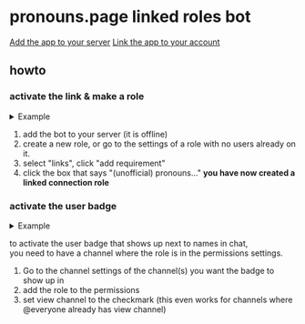 # pronouns.page linked roles bot

<a href="https://prpage-discord.deno.dev/discord/bot">Add the app to your server</a>
<a href="https://prpage-discord.deno.dev/discord/link">Link the app to your account</a>

## howto

### activate the link & make a role

<details>
    <summary>Example</summary>
    <img width="467" alt="Example screenshot of the linked role" src="https://github.com/chadulous/p.page-discord-role/assets/76607214/6c5c58ab-55df-4298-aed6-e0f73a90d2da">
</details>

1. add the bot to your server (it is offline)
2. create a new role, or go to the settings of a role with no users already on it.
3. select "links", click "add requirement"
4. click the box that says "(unofficial) pronouns..."
**you have now created a linked connection role**

### activate the user badge

<details>
    <summary>Example</summary>
    <img width="467" alt="Example screenshot of the linked role user badge" src="https://github.com/chadulous/p.page-discord-role/assets/76607214/53a2e07c-fecd-44f4-9b7b-e0b8e67ee1b8">
</details>

to activate the user badge that shows up next to names in chat, <br>
you need to have a channel where the role is in the permissions settings. <br>
1. Go to the channel settings of the channel(s) you want the badge to show up in
2. add the role to the permissions
3. set view channel to the checkmark (this even works for channels where @everyone already has view channel)
